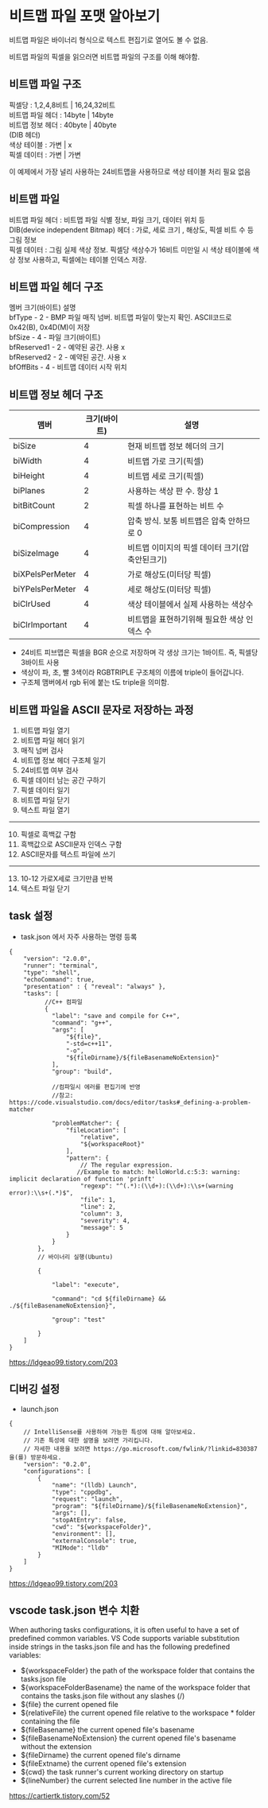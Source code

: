 # 비트맵 파일 포맷 알아보기

비트맵 파일은 바이너리 형식으로 텍스트 편집기로 열어도 볼 수 없음.

비트맵 파일의 픽셀을 읽으러면 비트맵 파일의 구조를 이해 해야함.

## 비트맵 파일 구조
픽셀당      : 1,2,4,8비트 | 16,24,32비트  
비트맵 파일 헤더 : 14byte  |  14byte  
비트맵 정보 헤더 : 40byte  |  40byte  
(DIB 헤더)  
색상 테이블 :     가변     |     x  
픽셀 데이터 :     가변     |    가변  

이 예제에서 가장 널리 사용하는 24비트맵을 사용하므로 색상 테이블 처리 필요 없음

## 비트맵 파일 
비트맵 파일 헤더 : 비트맵 파일 식별 정보, 파일 크기, 데이터 위치 등  
DIB(device independent Bitmap) 헤더 : 가로, 세로 크기 , 해상도, 픽셀 비트 수 등 그림 정보  
픽셀 데이터 : 그림 실제 색상 정보. 픽셀당 색상수가 16비트 미만일 시 색상 테이블에 색상 정보 사용하고, 픽셀에는 테이블 인덱스 저장.  

## 비트맵 파일 헤더 구조
멤버         크기(바이트)  설명  
bfType      - 2 - BMP 파일 매직 넘버. 비트맵 파일이 맞는지 확인. ASCII코드로 0x42(B), 0x4D(M)이 저장  
bfSize      - 4 - 파일 크기(바이트)  
bfReserved1 - 2 - 예약된 공간. 사용 x  
bfReserved2 - 2 - 예약된 공간. 사용 x  
bfOffBits   - 4 - 비트맵 데이터 시작 위치  

## 비트맵 정보 헤더 구조
|맴버|크기(바이트)|설명|
|--|----------|---|  
|biSize			|4|현재 비트맵 정보 헤더의 크기||  
|biWidth		|4|비트맵 가로 크기(픽셀)|
|biHeight		|4|비트맵 세로 크기(픽셀)|
|biPlanes		|2|사용하는 색상 판 수. 항상 1|
|bitBitCount	|2|픽셀 하나를 표현하는 비트 수 |
|biCompression	|4|압축 방식. 보통 비트맵은 압축 안하므로 0|
|biSizeImage	|4|비트맵 이미지의 픽셀 데이터 크기(압축안된크기)|
|biXPelsPerMeter|4|가로 해상도(미터당 픽셀)|  
|biYPelsPerMeter|4|세로 해상도(미터당 픽셀)|
|biClrUsed		|4|색상 테이블에서 실제 사용하는 색상수|
|biClrImportant	|4|	비트맵을 표현하기위해 필요한 색상 인덱스 수|  
* 24비트 피브맵은 픽셀을 BGR 순으로 저장하며 각 생상 크기는 1바이트. 즉, 픽셀당 3바이트 사용  
* 색상이 파, 초, 빨 3색이라 RGBTRIPLE 구조체의 이름에 triple이 들어갑니다.  
* 구조체 맴버에서 rgb 뒤에 붙는 t도 triple을 의미함.  


## 비트맵 파일을 ASCII 문자로 저장하는 과정
1. 비트맵 파일 열기
2. 비트맵 파일 헤더 읽기
3. 매직 넘버 검사
4. 비트맵 정보 헤더 구조체 일기
5. 24비트맵 여부 검사
6. 픽셀 데이터 남는 공간 구하기
7. 픽셀 데이터 일기
8. 비트맵 파일 닫기
9. 텍스트 파일 열기
----------------------------
10. 픽셀로 흑백값 구함
11. 흑백값으로 ASCII문자 인덱스 구함
12. ASCII문자를 텍스트 파일에 쓰기
----------------------------
13. 10-12 가로X세로 크기만큼 반복
14. 텍스트 파일 닫기




## task 설정
- task.json 에서 자주 사용하는 명령 등록
```{.json}
{
    "version": "2.0.0",
    "runner": "terminal",
    "type": "shell",
    "echoCommand": true,
    "presentation" : { "reveal": "always" },
    "tasks": [
          //C++ 컴파일
          {
            "label": "save and compile for C++",
            "command": "g++",
            "args": [
                "${file}",
                "-std=c++11",
                "-o",
                "${fileDirname}/${fileBasenameNoExtension}"
            ],
            "group": "build",

            //컴파일시 에러를 편집기에 반영
            //참고:   https://code.visualstudio.com/docs/editor/tasks#_defining-a-problem-matcher

            "problemMatcher": {
                "fileLocation": [
                    "relative",
                    "${workspaceRoot}"
                ],
                "pattern": {
                    // The regular expression. 
                   //Example to match: helloWorld.c:5:3: warning: implicit declaration of function 'prinft'
                    "regexp": "^(.*):(\\d+):(\\d+):\\s+(warning error):\\s+(.*)$",
                    "file": 1,
                    "line": 2,
                    "column": 3,
                    "severity": 4,
                    "message": 5
                }
            }
        },
        // 바이너리 실행(Ubuntu)

        {

            "label": "execute",

            "command": "cd ${fileDirname} && ./${fileBasenameNoExtension}",

            "group": "test"

        }
	]
}
```
https://ldgeao99.tistory.com/203

## 디버깅 설정
- launch.json
```{.json}
{
    // IntelliSense를 사용하여 가능한 특성에 대해 알아보세요.
    // 기존 특성에 대한 설명을 보려면 가리킵니다.
    // 자세한 내용을 보려면 https://go.microsoft.com/fwlink/?linkid=830387을(를) 방문하세요.
    "version": "0.2.0",
    "configurations": [
        {
            "name": "(lldb) Launch",
            "type": "cppdbg",
            "request": "launch",
            "program": "${fileDirname}/${fileBasenameNoExtension}",
            "args": [],
            "stopAtEntry": false,
            "cwd": "${workspaceFolder}",
            "environment": [],
            "externalConsole": true,
            "MIMode": "lldb"
        }
    ]
}
```
https://ldgeao99.tistory.com/203


## vscode task.json 변수 치환

When authoring tasks configurations, it is often useful to have a set of predefined common variables. VS Code supports variable substitution inside strings in the tasks.json file and has the following predefined variables:  

- ${workspaceFolder} the path of the workspace folder that contains the tasks.json file  
- ${workspaceFolderBasename} the name of the workspace folder that contains the tasks.json file without any slashes (/)  
- ${file} the current opened file  
- ${relativeFile} the current opened file relative to the workspace * folder containing the file  
- ${fileBasename} the current opened file's basename  
- ${fileBasenameNoExtension} the current opened file's basename without the extension  
- ${fileDirname} the current opened file's dirname  
- ${fileExtname} the current opened file's extension  
- ${cwd} the task runner's current working directory on startup  
- ${lineNumber} the current selected line number in the active file  

https://cartiertk.tistory.com/52